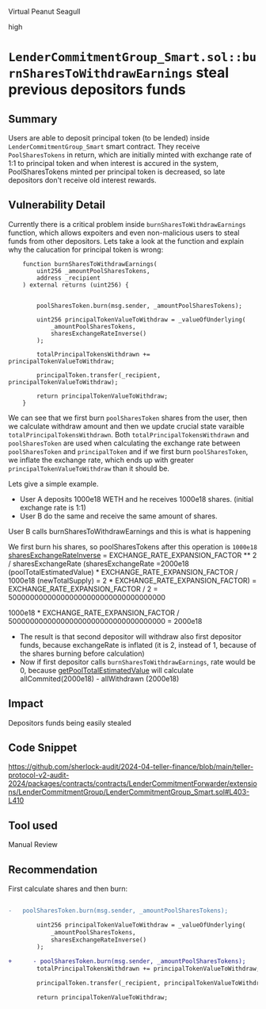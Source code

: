 Virtual Peanut Seagull

high

# `LenderCommitmentGroup_Smart.sol::burnSharesToWithdrawEarnings` steal previous depositors funds

## Summary
Users are able to deposit principal token (to be lended) inside `LenderCommitmentGroup_Smart` smart contract. They receive `PoolSharesTokens` in return, which are initially minted with exchange rate of 1:1 to principal token and when interest is accured in the system, PoolSharesTokens minted per principal token is decreased, so late depositors don't receive old interest rewards.
## Vulnerability Detail
Currently there is a critical problem inside `burnSharesToWithdrawEarnings` function, which allows expoiters and even non-malicious users to steal funds from other depositors. Lets take a look at the function and explain why the calucation for principal token is wrong:
```solidity
    function burnSharesToWithdrawEarnings(
        uint256 _amountPoolSharesTokens,
        address _recipient
    ) external returns (uint256) {
       
        
        poolSharesToken.burn(msg.sender, _amountPoolSharesTokens);

        uint256 principalTokenValueToWithdraw = _valueOfUnderlying(
            _amountPoolSharesTokens,
            sharesExchangeRateInverse()
        );

        totalPrincipalTokensWithdrawn += principalTokenValueToWithdraw;

        principalToken.transfer(_recipient, principalTokenValueToWithdraw);

        return principalTokenValueToWithdraw;
    }
``` 

We can see that we first burn `poolSharesToken` shares from the user, then we calculate withdraw amount and then we update crucial state varaible `totalPrincipalTokensWithdrawn`. Both `totalPrincipalTokensWithdrawn` and `poolSharesToken` are used when calculating the exchange rate between `poolSharesToken` and `principalToken` and if we first burn `poolSharesToken`, we inflate the exchange rate, which ends up with greater `principalTokenValueToWithdraw` than it should be.

Lets give a simple example.

- User A deposits 1000e18 WETH and he receives 1000e18 shares. (initial exchange rate is 1:1)
- User B do the same and receive the same amount of shares.

User B calls burnSharesToWithdrawEarnings and this is what is happening
        

We first burn his shares, so poolSharesTokens after this operation is `1000e18`
[sharesExchangeRateInverse](https://github.com/sherlock-audit/2024-04-teller-finance/blob/defe55469a2576735af67483acf31d623e13592d/teller-protocol-v2-audit-2024/packages/contracts/contracts/LenderCommitmentForwarder/extensions/LenderCommitmentGroup/LenderCommitmentGroup_Smart.sol#L277-L286) = EXCHANGE_RATE_EXPANSION_FACTOR ** 2 / sharesExchangeRate (sharesExchangeRate =2000e18 (poolTotalEstimatedValue) * EXCHANGE_RATE_EXPANSION_FACTOR / 1000e18 (newTotalSupply) = 2 * EXCHANGE_RATE_EXPANSION_FACTOR) = 
EXCHANGE_RATE_EXPANSION_FACTOR / 2 = 500000000000000000000000000000000000

1000е18 * EXCHANGE_RATE_EXPANSION_FACTOR / 500000000000000000000000000000000000 = 2000e18
- The result is that second depositor will withdraw also first depositor funds, because exchangeRate is inflated (it is 2, instead of 1, because of the shares burning before calculation)
- Now if first depositor calls `burnSharesToWithdrawEarnings`, rate would be 0, because [getPoolTotalEstimatedValue](https://github.com/sherlock-audit/2024-04-teller-finance/blob/defe55469a2576735af67483acf31d623e13592d/teller-protocol-v2-audit-2024/packages/contracts/contracts/LenderCommitmentForwarder/extensions/LenderCommitmentGroup/LenderCommitmentGroup_Smart.sol#L265) will calculate allCommited(2000e18) - allWithdrawn (2000e18)
## Impact
Depositors funds being easily stealed 
## Code Snippet
https://github.com/sherlock-audit/2024-04-teller-finance/blob/main/teller-protocol-v2-audit-2024/packages/contracts/contracts/LenderCommitmentForwarder/extensions/LenderCommitmentGroup/LenderCommitmentGroup_Smart.sol#L403-L410
## Tool used

Manual Review

## Recommendation

First calculate shares and then burn:
```diff
    
-   poolSharesToken.burn(msg.sender, _amountPoolSharesTokens);

        uint256 principalTokenValueToWithdraw = _valueOfUnderlying(
            _amountPoolSharesTokens,
            sharesExchangeRateInverse()
        );

+      - poolSharesToken.burn(msg.sender, _amountPoolSharesTokens);
        totalPrincipalTokensWithdrawn += principalTokenValueToWithdraw;

        principalToken.transfer(_recipient, principalTokenValueToWithdraw);

        return principalTokenValueToWithdraw;
```